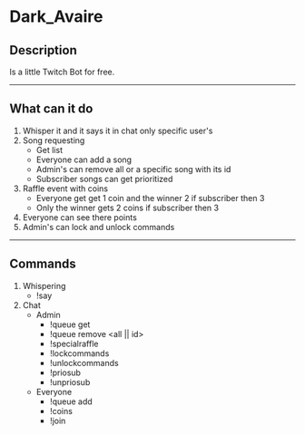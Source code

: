 # Dark_Avaire


## Description

Is a little Twitch Bot for free.

-------------------------------

## What can it do

1. Whisper it and it says it in chat only specific user's
2. Song requesting
    * Get list
    * Everyone can add a song
    * Admin's can remove all or a specific song with its id
    * Subscriber songs can get prioritized
3. Raffle event with coins
    * Everyone get get 1 coin and the winner 2 if subscriber then 3
    * Only the winner gets 2 coins if subscriber then 3
4. Everyone can see there points
5. Admin's can lock and unlock commands

-------------------------------------

## Commands

1. Whispering
    * !say <sentence>
2. Chat
    * Admin
        * !queue get
        * !queue remove <all || id>
        * !specialraffle
        * !lockcommands
        * !unlockcommands
        * !priosub
        * !unpriosub
    * Everyone
        * !queue add <song>
        * !coins
        * !join
